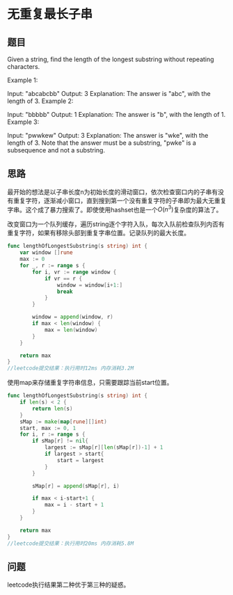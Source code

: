 # 无重复最长子串

## 题目

Given a string, find the length of the longest substring without repeating characters.

Example 1:

Input: "abcabcbb"
Output: 3 
Explanation: The answer is "abc", with the length of 3. 
Example 2:

Input: "bbbbb"
Output: 1
Explanation: The answer is "b", with the length of 1.
Example 3:

Input: "pwwkew"
Output: 3
Explanation: The answer is "wke", with the length of 3. 
             Note that the answer must be a substring, "pwke" is a subsequence and not a substring.

## 思路

最开始的想法是以子串长度n为初始长度的滑动窗口，依次检查窗口内的子串有没有重复字符，逐渐减小窗口，直到搜到第一个没有重复字符的子串即为最大无重复字串。这个成了暴力搜索了。即使使用hashset也是一个$O(n^3)$复杂度的算法了。  

改变窗口为一个队列缓存，遍历string逐个字符入队，每次入队前检查队列内否有重复字符，如果有移除头部到重复字串位置。记录队列的最大长度。

```go
func lengthOfLongestSubstring(s string) int {
   	var window []rune
	max := 0
	for _, r := range s {
		for i, vr := range window {
			if vr == r {
				window = window[i+1:]
				break
			}
		}

		window = append(window, r)
		if max < len(window) {
			max = len(window)
		}
	}

	return max
}
//leetcode提交结果：执行用时12ms 内存消耗3.2M
```

使用map来存储重复字符串信息，只需要跟踪当前start位置。

```go
func lengthOfLongestSubstring(s string) int {
	if len(s) < 2 {
		return len(s)
	}
	sMap := make(map[rune][]int)
	start, max := 0, 1
	for i, r := range s {
        if sMap[r] != nil{
            largest := sMap[r][len(sMap[r])-1] + 1
            if largest > start{
                start = largest
            }
        }

		sMap[r] = append(sMap[r], i)

		if max < i-start+1 {
			max = i - start + 1
		}
	}

	return max
}
//leetcode提交结果：执行用时20ms 内存消耗5.8M
```
## 问题
leetcode执行结果第二种优于第三种的疑惑。